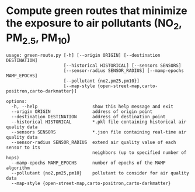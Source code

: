 # Compute green routes that minimize the exposure to air pollutants (NO<sub>2</sub>, PM<sub>2.5</sub>, PM<sub>10</sub>)


    usage: green-route.py [-h] [--origin ORIGIN] [--destination DESTINATION]
                          [--historical HISTORICAL] [--sensors SENSORS]
                          [--sensor-radius SENSOR_RADIUS] [--mamp-epochs MAMP_EPOCHS]
                          [--pollutant {no2,pm25,pm10}]
                          [--map-style {open-street-map,carto-positron,carto-darkmatter}]
    
    options:
      -h, --help                     show this help message and exit
      --origin ORIGIN                address of origin point
      --destination DESTINATION      address of destination point
      --historical HISTORICAL        *.pkl file containing historical air quality data
      --sensors SENSORS              *.json file containing real-time air quality data
      --sensor-radius SENSOR_RADIUS  extend air quality value of each sensor to its
                                     neighbors (up to specified number of hops)
      --mamp-epochs MAMP_EPOCHS      number of epochs of the MAMP algorithm
      --pollutant {no2,pm25,pm10}    pollutant to consider for air quality data
      --map-style {open-street-map,carto-positron,carto-darkmatter}
